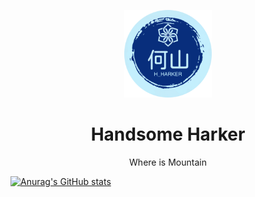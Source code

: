 <!-- <link rel = "stylesheet" type= "text/css" href = "./style.css">
 -->

<p align = "center">
	<img class = "cover" width = "140" src="./logo_circle.png"/>
	<h1 align = "center">Handsome Harker</h1>
	<p align= "center">Where is Mountain</p>
</p>

[![Anurag's GitHub stats](https://github-readme-stats.vercel.app/api?harkerhand=anuraghazra)](https://github.com/anuraghazra/github-readme-stats)
